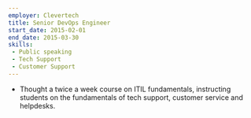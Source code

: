 ```yaml
---
employer: Clevertech
title: Senior DevOps Engineer
start_date: 2015-02-01
end_date: 2015-03-30
skills:
 - Public speaking
 - Tech Support
 - Customer Support
---
```


- Thought a twice a week course on ITIL fundamentals, instructing students on the fundamentals of tech support, customer service and helpdesks.
